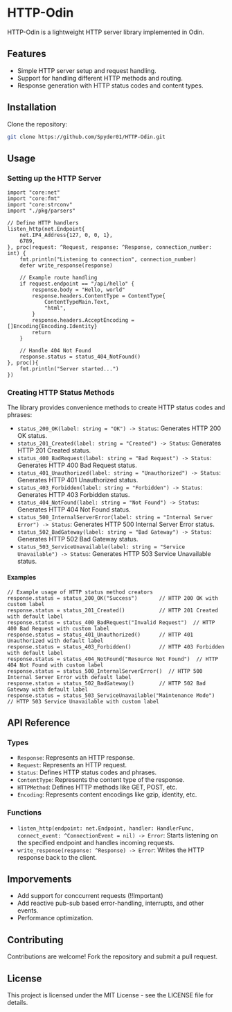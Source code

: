 # HTTP-Odin

HTTP-Odin is a lightweight HTTP server library implemented in Odin.

## Features

- Simple HTTP server setup and request handling.
- Support for handling different HTTP methods and routing.
- Response generation with HTTP status codes and content types.

## Installation

Clone the repository:

```bash
git clone https://github.com/Spyder01/HTTP-Odin.git
```

## Usage

### Setting up the HTTP Server

```odin
import "core:net"
import "core:fmt"
import "core:strconv"
import "./pkg/parsers"

// Define HTTP handlers
listen_http(net.Endpoint{
    net.IP4_Address{127, 0, 0, 1},
    6789,
}, proc(request: ^Request, response: ^Response, connection_number: int) {
    fmt.println("Listening to connection", connection_number)
    defer write_response(response)

    // Example route handling
    if request.endpoint == "/api/hello" {
        response.body = "Hello, world"
        response.headers.ContentType = ContentType{
            ContentTypeMain.Text,
            "html",
        }
        response.headers.AcceptEncoding = []Encoding{Encoding.Identity}
        return
    }

    // Handle 404 Not Found
    response.status = status_404_NotFound()
}, proc(){
    fmt.println("Server started...")
})
```

### Creating HTTP Status Methods

The library provides convenience methods to create HTTP status codes and phrases:

- `status_200_OK(label: string = "OK") -> Status`: Generates HTTP 200 OK status.
- `status_201_Created(label: string = "Created") -> Status`: Generates HTTP 201 Created status.
- `status_400_BadRequest(label: string = "Bad Request") -> Status`: Generates HTTP 400 Bad Request status.
- `status_401_Unauthorized(label: string = "Unauthorized") -> Status`: Generates HTTP 401 Unauthorized status.
- `status_403_Forbidden(label: string = "Forbidden") -> Status`: Generates HTTP 403 Forbidden status.
- `status_404_NotFound(label: string = "Not Found") -> Status`: Generates HTTP 404 Not Found status.
- `status_500_InternalServerError(label: string = "Internal Server Error") -> Status`: Generates HTTP 500 Internal Server Error status.
- `status_502_BadGateway(label: string = "Bad Gateway") -> Status`: Generates HTTP 502 Bad Gateway status.
- `status_503_ServiceUnavailable(label: string = "Service Unavailable") -> Status`: Generates HTTP 503 Service Unavailable status.

#### Examples

```odin
// Example usage of HTTP status method creators
response.status = status_200_OK("Success")       // HTTP 200 OK with custom label
response.status = status_201_Created()           // HTTP 201 Created with default label
response.status = status_400_BadRequest("Invalid Request")  // HTTP 400 Bad Request with custom label
response.status = status_401_Unauthorized()      // HTTP 401 Unauthorized with default label
response.status = status_403_Forbidden()         // HTTP 403 Forbidden with default label
response.status = status_404_NotFound("Resource Not Found")  // HTTP 404 Not Found with custom label
response.status = status_500_InternalServerError()  // HTTP 500 Internal Server Error with default label
response.status = status_502_BadGateway()        // HTTP 502 Bad Gateway with default label
response.status = status_503_ServiceUnavailable("Maintenance Mode")  // HTTP 503 Service Unavailable with custom label
```

## API Reference

### Types

- `Response`: Represents an HTTP response.
- `Request`: Represents an HTTP request.
- `Status`: Defines HTTP status codes and phrases.
- `ContentType`: Represents the content type of the response.
- `HTTPMethod`: Defines HTTP methods like GET, POST, etc.
- `Encoding`: Represents content encodings like gzip, identity, etc.

### Functions

- `listen_http(endpoint: net.Endpoint, handler: HandlerFunc, connect_event: ^ConnectionEvent = nil) -> Error`: Starts listening on the specified endpoint and handles incoming requests.
- `write_response(response: ^Response) -> Error`: Writes the HTTP response back to the client.

## Imporvements
- Add support for conccurrent requests (!!Important)
- Add reactive pub-sub based error-handling, interrupts, and other events.
- Performance optimization.

## Contributing

Contributions are welcome! Fork the repository and submit a pull request.

## License

This project is licensed under the MIT License - see the LICENSE file for details.

